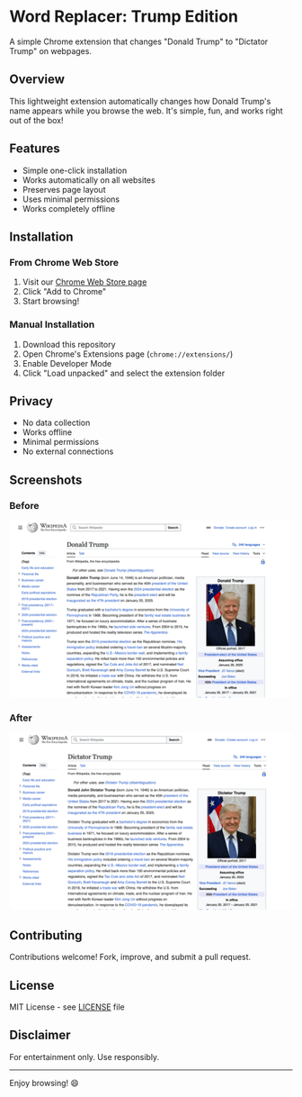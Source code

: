 # Word Replacer: Trump Edition

A simple Chrome extension that changes "Donald Trump" to "Dictator Trump" on webpages.

## Overview
This lightweight extension automatically changes how Donald Trump's name appears while you browse the web. It's simple, fun, and works right out of the box!

## Features
- Simple one-click installation
- Works automatically on all websites
- Preserves page layout
- Uses minimal permissions
- Works completely offline

## Installation

### From Chrome Web Store
1. Visit our [Chrome Web Store page](link-to-your-extension)
2. Click "Add to Chrome"
3. Start browsing!

### Manual Installation
1. Download this repository
2. Open Chrome's Extensions page (`chrome://extensions/`)
3. Enable Developer Mode
4. Click "Load unpacked" and select the extension folder

## Privacy
- No data collection
- Works offline
- Minimal permissions
- No external connections

## Screenshots

### Before
![Before Screenshot](Screenshots/old.png)

### After
![After Screenshot](Screenshots/new.png)

## Contributing
Contributions welcome! Fork, improve, and submit a pull request.

## License
MIT License - see [LICENSE](LICENSE) file

## Disclaimer
For entertainment only. Use responsibly.

---

Enjoy browsing! 😄
